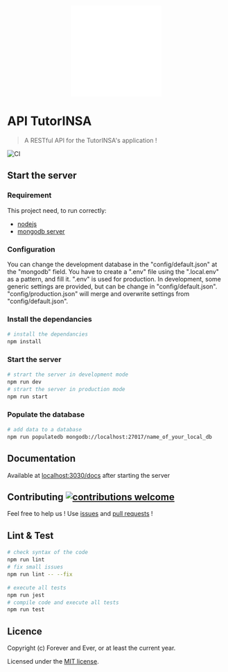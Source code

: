 <img src="./tutorinsa.png" alt="Tutorinsa logo" style="display: block; margin: auto;">

# API TutorINSA

> A RESTful API for the TutorINSA's application !

![CI](https://github.com/Campus-INSA-CVL/tutorinsa-server/workflows/CI/badge.svg)

## Start the server

### Requirement

This project need, to run correctly:

- [nodejs](https://nodejs.org/en/)
- [mongodb server](https://www.mongodb.com/try/download/community)

### Configuration

You can change the development database in the "config/default.json" at the "mongodb" field.
You have to create a ".env" file using the ".local.env" as a pattern, and fill it. ".env" is used for production. In development, some generic settings are provided, but can be change in "config/default.json". "config/production.json" will merge and overwrite settings from "config/default.json".

### Install the dependancies

```bash
# install the dependancies
npm install
```

### Start the server

```bash
# strart the server in development mode
npm run dev
# strart the server in production mode
npm run start
```

### Populate the database

```bash
# add data to a database
npm run populatedb mongodb://localhost:27017/name_of_your_local_db
```

## Documentation

Available at [localhost:3030/docs](localhost:3030/docs) after starting the server

## Contributing [![contributions welcome](https://img.shields.io/badge/contributions-welcome-brightgreen.svg?style=flat)](https://github.com/dwyl/esta/issues)

Feel free to help us ! Use [issues](https://github.com/Campus-INSA-CVL/tutorinsa-server/issues) and [pull requests](https://github.com/Campus-INSA-CVL/tutorinsa-server/pulls) !

## Lint & Test

```bash
# check syntax of the code
npm run lint
# fix small issues
npm run lint -- --fix
```

```bash
# execute all tests
npm run jest
# compile code and execute all tests
npm run test
```

## Licence

Copyright (c) Forever and Ever, or at least the current year.

Licensed under the [MIT license](https://github.com/Campus-INSA-CVL/tutorinsa-server/blob/dev/LICENSE).
